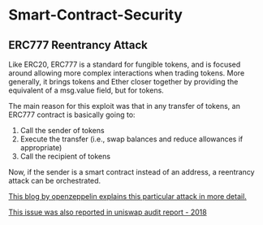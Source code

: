 # Smart-Contract-Security

## ERC777 Reentrancy Attack

Like ERC20, ERC777 is a standard for fungible tokens, and is focused around allowing more complex interactions when trading tokens. More generally, it brings tokens and Ether closer together by providing the equivalent of a msg.value field, but for tokens.

The main reason for this exploit was that in any transfer of tokens, an ERC777 contract is basically going to:

1. Call the sender of tokens
2. Execute the transfer (i.e., swap balances and reduce allowances if appropriate)
3. Call the recipient of tokens

Now, if the sender is a smart contract instead of an address, a reentrancy attack can be orchestrated.

[This blog by openzeppelin explains this particular attack in more detail.](https://blog.openzeppelin.com/exploiting-uniswap-from-reentrancy-to-actual-profit/)

[This issue was also reported in uniswap audit report - 2018](https://github.com/ConsenSys/Uniswap-audit-report-2018-12#31-liquidity-pool-can-be-stolen-in-some-tokens-eg-erc-777-29)
